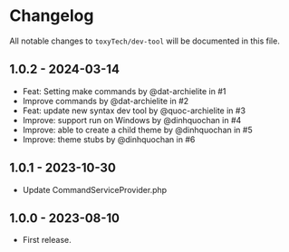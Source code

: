 # Changelog

All notable changes to `toxyTech/dev-tool` will be documented in this file.

## 1.0.2 - 2024-03-14

- Feat: Setting make commands by @dat-archielite in #1
- Improve commands by @dat-archielite in #2
- Feat: update new syntax dev tool by @quoc-archielite in #3
- Improve: support run on Windows by @dinhquochan in #4
- Improve: able to create a child theme by @dinhquochan in #5
- Improve: theme stubs by @dinhquochan in #6

## 1.0.1 - 2023-10-30

- Update CommandServiceProvider.php

## 1.0.0 - 2023-08-10

- First release.
